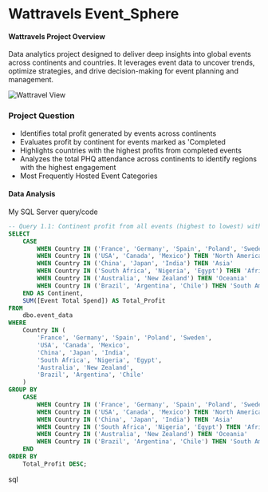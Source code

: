 # Wattravels Event_Sphere

#### Wattravels Project Overview

Data analytics project designed to deliver deep insights into global events across continents and countries. It leverages event data to uncover trends, optimize strategies, and drive decision-making for event planning and management.

![Wattravel View](https://github.com/user-attachments/assets/46df4b2e-5dd5-4834-b18d-17705606e917)

### Project Question

- Identifies total profit generated by events across continents
- Evaluates profit by continent for events marked as 'Completed
- Highlights countries with the highest profits from completed events
- Analyzes the total PHQ attendance across continents to identify regions with the highest engagement
- Most Frequently Hosted Event Categories

#### Data Analysis

My SQL Server query/code

```sql
-- Query 1.1: Continent profit from all events (highest to lowest) without 'Other'
SELECT 
    CASE 
        WHEN Country IN ('France', 'Germany', 'Spain', 'Poland', 'Sweden') THEN 'Europe'
        WHEN Country IN ('USA', 'Canada', 'Mexico') THEN 'North America'
        WHEN Country IN ('China', 'Japan', 'India') THEN 'Asia'
        WHEN Country IN ('South Africa', 'Nigeria', 'Egypt') THEN 'Africa'
        WHEN Country IN ('Australia', 'New Zealand') THEN 'Oceania'
        WHEN Country IN ('Brazil', 'Argentina', 'Chile') THEN 'South America'
    END AS Continent,
    SUM([Event Total Spend]) AS Total_Profit
FROM 
    dbo.event_data
WHERE 
    Country IN (
        'France', 'Germany', 'Spain', 'Poland', 'Sweden',
        'USA', 'Canada', 'Mexico',
        'China', 'Japan', 'India',
        'South Africa', 'Nigeria', 'Egypt',
        'Australia', 'New Zealand',
        'Brazil', 'Argentina', 'Chile'
    )
GROUP BY 
    CASE 
        WHEN Country IN ('France', 'Germany', 'Spain', 'Poland', 'Sweden') THEN 'Europe'
        WHEN Country IN ('USA', 'Canada', 'Mexico') THEN 'North America'
        WHEN Country IN ('China', 'Japan', 'India') THEN 'Asia'
        WHEN Country IN ('South Africa', 'Nigeria', 'Egypt') THEN 'Africa'
        WHEN Country IN ('Australia', 'New Zealand') THEN 'Oceania'
        WHEN Country IN ('Brazil', 'Argentina', 'Chile') THEN 'South America'
    END
ORDER BY 
    Total_Profit DESC;
```


sql

